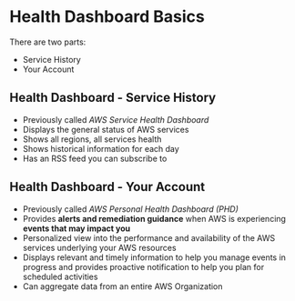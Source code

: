 # Health Dashboard Basics

There are two parts: 
- Service History
- Your Account

## Health Dashboard - Service History

- Previously called *AWS Service Health Dashboard*
- Displays the general status of AWS services
- Shows all regions, all services health
- Shows historical information for each day
- Has an RSS feed you can subscribe to

## Health Dashboard - Your Account

- Previously called *AWS Personal Health Dashboard (PHD)* 
- Provides **alerts and remediation guidance** when AWS is experiencing **events that may impact you**
- Personalized view into the performance and availability of the AWS services underlying your AWS resources
- Displays relevant and timely information to help you manage events in progress and provides proactive notification to help you plan for scheduled activities
- Can aggregate data from an entire AWS Organization